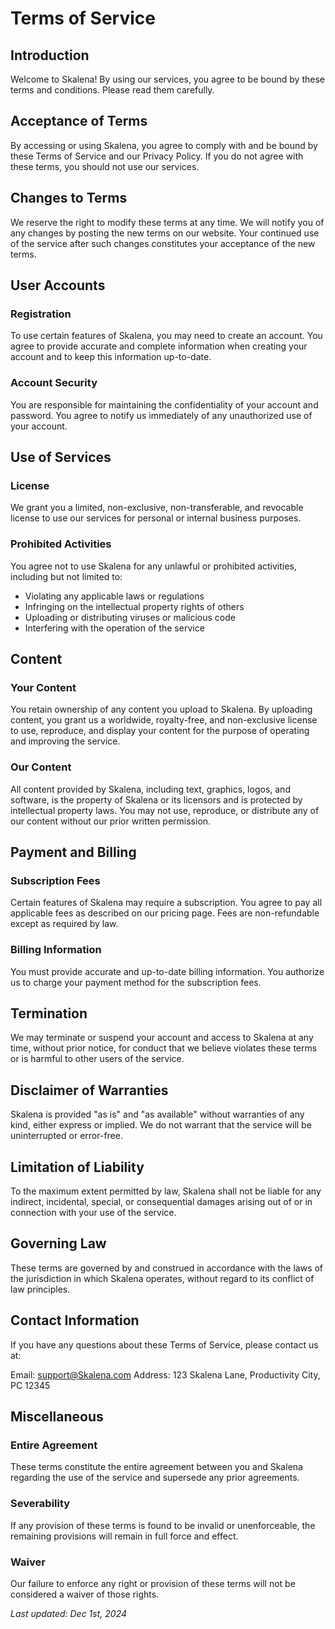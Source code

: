 # Terms of Service

## Introduction

Welcome to Skalena! By using our services, you agree to be bound by these terms and conditions. Please read them carefully.

## Acceptance of Terms

By accessing or using Skalena, you agree to comply with and be bound by these Terms of Service and our Privacy Policy. If you do not agree with these terms, you should not use our services.

## Changes to Terms

We reserve the right to modify these terms at any time. We will notify you of any changes by posting the new terms on our website. Your continued use of the service after such changes constitutes your acceptance of the new terms.

## User Accounts

### Registration

To use certain features of Skalena, you may need to create an account. You agree to provide accurate and complete information when creating your account and to keep this information up-to-date.

### Account Security

You are responsible for maintaining the confidentiality of your account and password. You agree to notify us immediately of any unauthorized use of your account.

## Use of Services

### License

We grant you a limited, non-exclusive, non-transferable, and revocable license to use our services for personal or internal business purposes.

### Prohibited Activities

You agree not to use Skalena for any unlawful or prohibited activities, including but not limited to:

- Violating any applicable laws or regulations
- Infringing on the intellectual property rights of others
- Uploading or distributing viruses or malicious code
- Interfering with the operation of the service

## Content

### Your Content

You retain ownership of any content you upload to Skalena. By uploading content, you grant us a worldwide, royalty-free, and non-exclusive license to use, reproduce, and display your content for the purpose of operating and improving the service.

### Our Content

All content provided by Skalena, including text, graphics, logos, and software, is the property of Skalena or its licensors and is protected by intellectual property laws. You may not use, reproduce, or distribute any of our content without our prior written permission.

## Payment and Billing

### Subscription Fees

Certain features of Skalena may require a subscription. You agree to pay all applicable fees as described on our pricing page. Fees are non-refundable except as required by law.

### Billing Information

You must provide accurate and up-to-date billing information. You authorize us to charge your payment method for the subscription fees.

## Termination

We may terminate or suspend your account and access to Skalena at any time, without prior notice, for conduct that we believe violates these terms or is harmful to other users of the service.

## Disclaimer of Warranties

Skalena is provided "as is" and "as available" without warranties of any kind, either express or implied. We do not warrant that the service will be uninterrupted or error-free.

## Limitation of Liability

To the maximum extent permitted by law, Skalena shall not be liable for any indirect, incidental, special, or consequential damages arising out of or in connection with your use of the service.

## Governing Law

These terms are governed by and construed in accordance with the laws of the jurisdiction in which Skalena operates, without regard to its conflict of law principles.

## Contact Information

If you have any questions about these Terms of Service, please contact us at:

Email: support@Skalena.com
Address: 123 Skalena Lane, Productivity City, PC 12345

## Miscellaneous

### Entire Agreement

These terms constitute the entire agreement between you and Skalena regarding the use of the service and supersede any prior agreements.

### Severability

If any provision of these terms is found to be invalid or unenforceable, the remaining provisions will remain in full force and effect.

### Waiver

Our failure to enforce any right or provision of these terms will not be considered a waiver of those rights.

_Last updated: Dec 1st, 2024_
